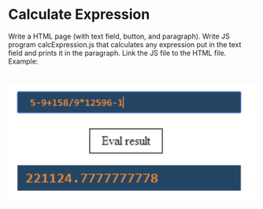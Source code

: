# Calculate Expression
Write a HTML page (with text field, button, and paragraph). Write JS program calcExpression.js that calculates any
expression put in the text field and prints it in the paragraph. Link the JS file to the HTML file. Example:

# ![Examples](example.png)